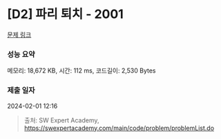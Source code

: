 # [D2] 파리 퇴치 - 2001 

[문제 링크](https://swexpertacademy.com/main/code/problem/problemDetail.do?contestProbId=AV5PzOCKAigDFAUq) 

### 성능 요약

메모리: 18,672 KB, 시간: 112 ms, 코드길이: 2,530 Bytes

### 제출 일자

2024-02-01 12:16



> 출처: SW Expert Academy, https://swexpertacademy.com/main/code/problem/problemList.do